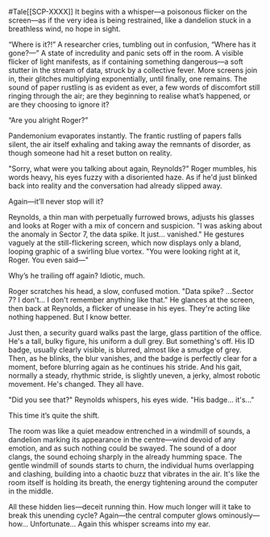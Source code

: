 #Tale[[SCP-XXXX]]
It begins with a whisper—a poisonous flicker on the screen—as if the very idea is being restrained, like a dandelion stuck in a breathless wind, no hope in sight. 

“Where is it?!” A researcher cries, tumbling out in confusion, “Where has it gone?—” A state of incredulity and panic sets off in the room. A visible flicker of light manifests, as if containing something dangerous—a soft stutter in the stream of data, struck by a collective fever. More screens join in, their glitches multiplying exponentially, until finally, one remains. The sound of paper rustling is as evident as ever, a few words of discomfort still ringing through the air; are they beginning to realise what’s happened, or are they choosing to ignore it?

“Are you alright Roger?”

Pandemonium evaporates instantly. The frantic rustling of papers falls silent, the air itself exhaling and taking away the remnants of disorder, as though someone had hit a reset button on reality. 

"Sorry, what were you talking about again, Reynolds?" Roger mumbles, his words heavy, his eyes fuzzy with a disoriented haze. As if he'd just blinked back into reality and the conversation had already slipped away.

Again—it’ll never stop will it?

Reynolds, a thin man with perpetually furrowed brows, adjusts his glasses and looks at Roger with a mix of concern and suspicion. "I was asking about the anomaly in Sector 7, the data spike. It just... vanished." He gestures vaguely at the still-flickering screen, which now displays only a bland, looping graphic of a swirling blue vortex. "You were looking right at it, Roger. You even said—"

Why’s he trailing off again? Idiotic, much.

Roger scratches his head, a slow, confused motion. "Data spike? …Sector 7? I don't... I don't remember anything like that." He glances at the screen, then back at Reynolds, a flicker of unease in his eyes. They're acting like nothing happened. But I know better.

Just then, a security guard walks past the large, glass partition of the office. He's a tall, bulky figure, his uniform a dull grey. But something's off. His ID badge, usually clearly visible, is blurred, almost like a smudge of grey. Then, as he blinks, the blur vanishes, and the badge is perfectly clear for a moment, before blurring again as he continues his stride. And his gait, normally a steady, rhythmic stride, is slightly uneven, a jerky, almost robotic movement. He's changed. They all have.

"Did you see that?" Reynolds whispers, his eyes wide. "His badge... it's..."

This time it’s quite the shift.

The room was like a quiet meadow entrenched in a windmill of sounds, a dandelion marking its appearance in the centre—wind devoid of any emotion, and as such nothing could be swayed. The sound of a door clangs, the sound echoing sharply in the already humming space. The gentle windmill of sounds starts to churn, the individual hums overlapping and clashing, building into a chaotic buzz that vibrates in the air. It's like the room itself is holding its breath, the energy tightening around the computer in the middle.

All these hidden lies—deceit running thin. How much longer will it take to break this unending cycle? Again—the central computer glows ominously—how… Unfortunate… Again this whisper screams into my ear.
